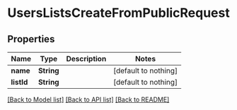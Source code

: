 # UsersListsCreateFromPublicRequest


## Properties
Name | Type | Description | Notes
------------ | ------------- | ------------- | -------------
**name** | **String** |  | [default to nothing]
**listId** | **String** |  | [default to nothing]


[[Back to Model list]](../README.md#models) [[Back to API list]](../README.md#api-endpoints) [[Back to README]](../README.md)



